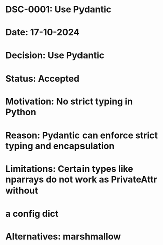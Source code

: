 # DSC-0001: Use Pydantic
# Date: 17-10-2024
# Decision: Use Pydantic
# Status: Accepted
# Motivation: No strict typing in Python
# Reason: Pydantic can enforce strict typing and encapsulation 
# Limitations: Certain types like nparrays do not work as PrivateAttr without
# a config dict
# Alternatives: marshmallow